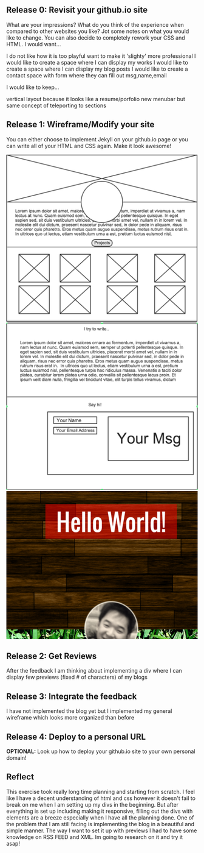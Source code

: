 ## Release 0: Revisit your github.io site
What are your impressions? What do you think of the experience when compared to other websites you like? Jot some notes on what you would like to change. You can also decide to completely rework your CSS and HTML.
I would want...

I do not like how it is too playful want to make it 'slighty' more professional
I would like to create a space where I can display my works 
I would like to create a space where I can display my blog posts 
I would like to create a contact space with form where they can fill out msg,name,email 

I would like to keep...

vertical layout because it looks like a resume/porfolio
new menubar but same concept of teleporting to sections


## Release 1: Wireframe/Modify your site
You can either choose to implement Jekyll on your github.io page or you can write all of your HTML and CSS again. Make it look awesome!

![wireframe1](imgs/wire1.png)
![wireframe2](imgs/wire2.png)
![preview](imgs/rough.png)


## Release 2: Get Reviews

After the feedback I am thinking about implementing a div where I can display few previews (fixed # of characters) of my blogs


## Release 3: Integrate the feedback

I have not implemented the blog yet but I implemented my general
wireframe which looks more organized than before 


## Release 4: Deploy to a personal URL
**OPTIONAL:** Look up how to deploy your github.io site to your own personal domain!

## Reflect

This exercise took really long time planning and starting from scratch. I feel like I have a decent understanding of html and css however it doesn't fail to break on me when I am setting up my divs in the beginning. But after everything
is set up including making it responsive, filling out the divs with elements are a breeze especially when I have all 
the planning done. One of the problem that I am still facing is implementing the blog in a beautiful and simple manner. 
The way I want to set it up with previews I had to have some knowledge on RSS FEED and XML. Im going to research on it
and try it asap! 